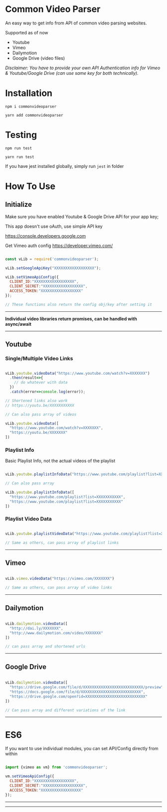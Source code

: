 Common Video Parser
======

An easy way to get info from API of common video parsing websites.

Supported as of now

* Youtube
* Vimeo
* Dailymotion
* Google Drive (video files)

*Disclaimer: You have to provide your own API Authentication info for Vimeo & Youtube/Google Drive (can use same key for both technically).*

# Installation

`npm i commonvideoparser`

`yarn add commonvideoparser`

# Testing

`npm run test`

`yarn run test`

If you have jest installed globally, simply run `jest` in folder

# How To Use

## Initialize

Make sure you have enabled Youtube & Google Drive API for your app key;

This app doesn't use oAuth, use simple API key

https://console.developers.google.com

Get Vimeo auth config
https://developer.vimeo.com/

```js

const vLib = require('commonvideoparser');

vLib.setGoogleApiKey("XXXXXXXXXXXXXXXXXX");

vLib.setVimeoApiConfig({
  CLIENT_ID:"XXXXXXXXXXXXXXXXXX",
  CLIENT_SECRET:"XXXXXXXXXXXXXXXXXX",
  ACCESS_TOKEN:"XXXXXXXXXXXXXXXXXX"
});

// These functions also return the config obj/key after setting it

```

---

__Individual video libraries return promises, can be handled with async/await__

---
## Youtube

### Single/Multiple Video Links

```js

vLib.youtube.videoData("https://www.youtube.com/watch?v=XXXXXXX")
  .then(result=>{
    // do whatever with data
  })
  .catch(error=>console.log(error));

// Shortened links also work
// https://youtu.be/XXXXXXXXXXX

// Can also pass array of videos

vLib.youtube.videoData([
  "https://www.youtube.com/watch?v=XXXXXXX",
  "https://youtu.be/XXXXXXX"
])

```
### Playlist Info 

Basic Playlist Info, not the actual videos of the playlist

```js

vLib.youtube.playlistInfoData("https://www.youtube.com/playlist?list=XXXXXXXXXXX")

// Can also pass array

vLib.youtube.playlistInfoData([
  "https://www.youtube.com/playlist?list=XXXXXXXXXXX",
  "https://www.youtube.com/playlist?list=XXXXXXXXXXX"
])

```

### Playlist Video Data

```js

vLib.youtube.playlistVideoData("https://www.youtube.com/playlist?list=XXXXXXXXXXX")

// Same as others, can pass array of playlist links

```
---
## Vimeo

```js

vLib.vimeo.videoData("https://vimeo.com/XXXXXXX")

// Same as others, can pass array of video links

```
---
## Dailymotion

```js

vLib.dailymotion.videoData([
  "http://dai.ly/XXXXXXX",
  "http://www.dailymotion.com/video/XXXXXXX"
])

// can pass array and shortened urls

```
---
## Google Drive

```js

vLib.dailymotion.videoData([
  "https://drive.google.com/file/d/XXXXXXXXXXXXXXXXXXXXXXXXXXX/preview",
  "https://docs.google.com/file/d/XXXXXXXXXXXXXXXXXXXXXXXXXXX",
  "https://drive.google.com/open?id=XXXXXXXXXXXXXXXXXXXXXXXXXXX"
])

// Can pass array and different variations of the link

```

---

# ES6

If you want to use individual modules, you can set API/Config directly from within

```js

import {vimeo as vm} from 'commonvideoparser';

vm.setVimeoApiConfig({
  CLIENT_ID:"XXXXXXXXXXXXXXXXXX",
  CLIENT_SECRET:"XXXXXXXXXXXXXXXXXX",
  ACCESS_TOKEN:"XXXXXXXXXXXXXXXXXX"
});

```

---
---